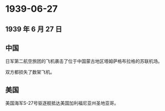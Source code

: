 # 1939-06-27

## 1939 年 6 月 27 日

## 中国

日军第二航空旅团的飞机袭击了位于中国蒙古地区塔姆萨格布拉格的苏联机场。

双方都损失了数架飞机。

## 美国

美国海军S-27号驱逐舰抵达美国加利福尼亚州圣地亚哥。

